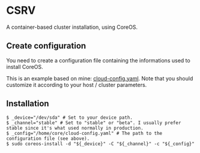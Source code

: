# CSRV

A container-based cluster installation, using CoreOS.

## Create configuration

You need to create a configuration file containing the informations used to install CoreOS.

This is an example based on mine: [cloud-config.yaml](./assets/host-cloud-config.yaml).
Note that you should customize it according to your host / cluster parameters.

## Installation

```ShellSession
$ _device="/dev/sda" # Set to your device path.
$ _channel="stable" # Set to "stable" or "beta". I usually prefer stable since it's what used normally in production.
$ _config="/home/core/cloud-config.yaml" # The path to the configuration file (see above).
$ sudo coreos-install -d "${_device}" -C "${_channel}" -c "${_config}"
```
